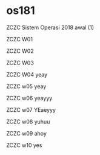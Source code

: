 # os181
ZCZC Sistem Operasi 2018 awal (1)

ZCZC W01

ZCZC W02

ZCZC W03

ZCZC W04 yeay

ZCZC w05 yeay

ZCZC w06 yeayyy

ZCZC w07 YEaeyyy

ZCZC w08 yuhuu

ZCZC w09 ahoy

ZCZC w10 yes
